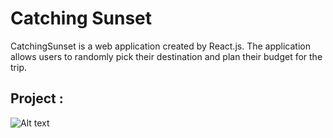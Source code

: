 # Catching Sunset

CatchingSunset is a web application created by React.js. The application allows users to randomly pick their destination and plan their budget for the trip.

## Project :

![Alt text](/img/sunset.gif "CatchingSunset")
